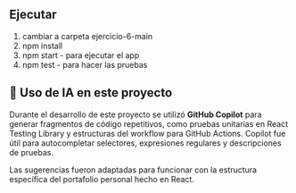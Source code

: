 ## Ejecutar

1. cambiar a carpeta ejercicio-6-main
2. npm install
3. npm start - para ejecutar el app
4. npm test - para hacer las pruebas


## 🤖 Uso de IA en este proyecto

Durante el desarrollo de este proyecto se utilizó **GitHub Copilot** para generar fragmentos de código repetitivos, como pruebas unitarias en React Testing Library y estructuras del workflow para GitHub Actions. Copilot fue útil para autocompletar selectores, expresiones regulares y descripciones de pruebas.

Las sugerencias fueron adaptadas para funcionar con la estructura específica del portafolio personal hecho en React.
